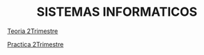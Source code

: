 <h1 align="center"> SISTEMAS INFORMATICOS </h1>

[Teoria 2Trimestre](/2TRIMESTRE/TEORIA/README.md)

[Practica 2Trimestre](/2TRIMESTRE/PRACTICA/README.md)